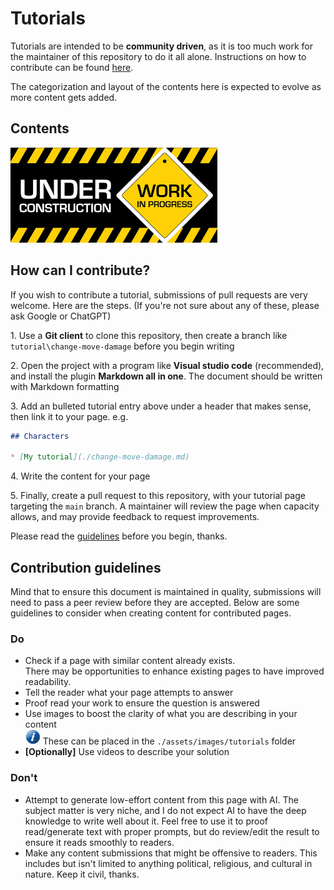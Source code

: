 # Tutorials

Tutorials are intended to be **community driven**, as it is too much work for the maintainer of this repository to do it all alone. Instructions on how to contribute can be found [here](#how-can-i-contribute).

The categorization and layout of the contents here is expected to evolve as more content gets added.

## Contents

![Under construction](../assets/images/under_construction_wip.png)

## How can I contribute?

If you wish to contribute a tutorial, submissions of pull requests are very welcome. Here are the steps. (If you're not sure about any of these, please ask Google or ChatGPT)

1\. Use a **Git client** to clone this repository, then create a branch like `tutorial\change-move-damage` before you begin writing

2\. Open the project with a program like **Visual studio code** (recommended), and install the plugin **Markdown all in one**. The document should be written with Markdown formatting

3\. Add an bulleted tutorial entry above under a header that makes sense, then link it to your page. e.g.

```markdown
## Characters

* [My tutorial](./change-move-damage.md)
```

4\. Write the content for your page

5\. Finally, create a pull request to this repository, with your tutorial page targeting the `main` branch. A maintainer will review the page when capacity allows, and may provide feedback to request improvements.

Please read the [guidelines](#contribution-guidelines) before you begin, thanks.

## Contribution guidelines

Mind that to ensure this document is maintained in quality, submissions will need to pass a peer review before they are accepted. Below are some guidelines to consider when creating content for contributed pages.

### Do

* Check if a page with similar content already exists.  
There may be opportunities to enhance existing pages to have improved readability.
* Tell the reader what your page attempts to answer
* Proof read your work to ensure the question is answered
* Use images to boost the clarity of what you are describing in your content  
![Info:](../assets/images/icons/icon_info.png) These can be placed in the `./assets/images/tutorials` folder
* **\[Optionally\]** Use videos to describe your solution

### Don't

* Attempt to generate low-effort content from this page with AI. 
The subject matter is very niche, and I do not expect AI to have the deep knowledge to write well about it.
Feel free to use it to proof read/generate text with proper prompts, but do review/edit the result to ensure it reads smoothly to readers.
* Make any content submissions that might be offensive to readers. This includes but isn't limited to anything political, religious, and cultural in nature. Keep it civil, thanks.